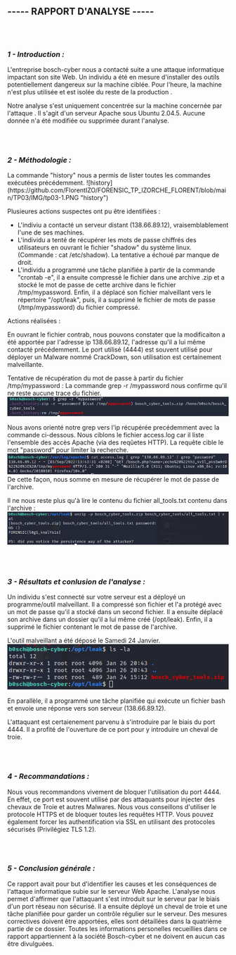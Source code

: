 ## ----- RAPPORT D'ANALYSE ----- ##
<br> 

</br>

### *1 - Introduction :*
<p>
L'entreprise bosch-cyber nous a contacté suite a une attaque informatique impactant son site Web.
Un individu a été en mesure d'installer des outils potentiellement dangereux sur la machine ciblée.
Pour l'heure, la machine n'est plus utilisée et est isolée du reste de la production .

Notre analyse s'est uniquement concentrée sur la machine concernée par l'attaque . 
Il s'agit d'un serveur Apache sous Ubuntu 2.04.5.
Aucune donnée n'a été modifiée ou supprimée durant l'analyse.
</p>
<br></br>

### *2 - Méthodologie :*

<p>
La commande "history" nous a permis de lister toutes les commandes exécutées précédemment.
![history](https://github.com/FlorentIZO/FORENSIC_TP_IZORCHE_FLORENT/blob/main/TP03/IMG/tp03-1.PNG "history")

Plusieures actions suspectes ont pu être identifiées : 

- L'indiviu a contacté un serveur distant (138.66.89.12), vraisemblablement l'une de ses machines.
- L'individu a tenté de récupérer les mots de passe chiffrés des utilisateurs en ouvrant le fichier "shadow" du système linux. (Commande : cat /etc/shadow).
La tentative a échoué par manque de droit.
- L'individu a programmé une tâche planifiée à partir de la commande "crontab -e", il a ensuite compressé le fichier dans une archive .zip et a stocké le mot de passe de cette archive dans le fichier /tmp/mypassword.
Enfin, il a déplacé son fichier malveillant vers le répertoire "/opt/leak", puis, il a supprimé le fichier de mots de passe (/tmp/mypassword) du fichier compressé.
</p>
<p>
Actions réalisées :

En ouvrant le fichier contrab, nous pouvons constater que la modificaiton a été apportée par l'adresse ip 138.66.89.12, l'adresse qu'il a lui même contacté précédemment.
Le port utilisé (4444) est souvent utilisé pour déployer un Malware nommé CrackDown, son utilisation est certainement malveillante.

Tentative de récupération du mot de passe à partir du fichier /tmp/mypassword :
La commande grep -r /mypassword nous confirme qu'il ne reste aucune trace du fichier.
![grep](https://github.com/FlorentIZO/FORENSIC_TP_IZORCHE_FLORENT/blob/main/TP03/IMG/grep.PNG "grep")

Nous avons orienté notre grep vers l'ip récupérée precédemment avec la commande ci-dessous. 
Nous ciblons le fichier access.log car il liste l'ensemble des accès Apache (via des reqûetes HTTP).
La requête cible le mot "password" pour limiter la recherche. 
![password](https://github.com/FlorentIZO/FORENSIC_TP_IZORCHE_FLORENT/blob/main/TP03/IMG/password.PNG "passwword")
De cette façon, nous somme en mesure de récupérer le mot de passe de l'archive.

Il ne nous reste plus qu'à lire le contenu du fichier all_tools.txt contenu dans l'archive :
![unzip](https://github.com/FlorentIZO/FORENSIC_TP_IZORCHE_FLORENT/blob/main/TP03/IMG/unzip.PNG "unzip")
</p>
<br></br>

### *3 - Résultats et conlusion de l'analyse :*

<p>
Un individu s'est connecté sur votre serveur est a déployé un programme/outil malveillant.
Il a compressé son fichier et l'a protégé avec un mot de passe qu'il a stocké dans un second fichier.
Il a ensuite déplacé son archive dans un dossier qu'il a lui même créé (/opt/leak).
Enfin, il a supprimé le fichier contenant le mot de passe de l'archive. 

L'outil malveillant a été déposé le Samedi 24 Janvier.
![date](https://github.com/FlorentIZO/FORENSIC_TP_IZORCHE_FLORENT/blob/main/TP03/IMG/date_att.PNG "date")

En parallèle, il a programmé une tâche planifiée qui exécute un fichier bash et envoie une réponse vers son serveur (138.66.89.12).

L'attaquant est certaienement parvenu à s'introduire par le biais du port 4444.
Il a profité de l'ouverture de ce port pour y introduire un cheval de troie.
</p>
<br></br>

### *4 - Recommandations :*
<p>
Nous vous recommandons vivement de bloquer l'utilisation du port 4444.
En effet, ce port est souvent utilisé par des attaquants pour injecter des chevaux de Troie et autres Malwares.
Nous vous conseillons d'utiliser le protocole HTTPS et de bloquer toutes les requêtes HTTP.
Vous pouvez également forcer les authentification via SSL en utilisant des protocoles sécurisés (Privilégiez TLS 1.2).
</p> 

<br></br>

### *5 - Conclusion générale :*

<p>
Ce rapport avait pour but d'identifier les causes et les conséquences de l'attaque informatique subie sur le serveur Web Apache.
L'analyse nous permet d'affirmer que l'attaquant s'est introduit sur le serveur par le biais d'un port réseau non sécurisé.
Il a ensuite déployé un cheval de troie et une tâche planifiée pour garder un contrôle régulier sur le serveur.
Des mesures correctives doivent être apportées, elles sont détaillées dans la quatrième partie de ce dossier.
Toutes les informations personelles recueillies dans ce rapport appartiennent à la société Bosch-cyber et ne doivent en aucun cas être divulguées.
</p>
